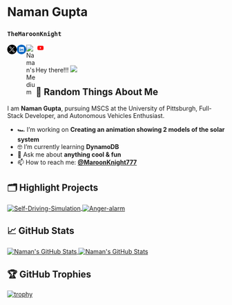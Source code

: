 # Naman Gupta

### `TheMaroonKnight`

<a href="https://twitter.com/MaroonKnight777">
  <img align="left" alt="MaroonKnight777 | X" width="22px" src="./assets/x.png" />
</a>
<a href="https://www.linkedin.com/in/naman-gupta99/">
  <img align="left" alt="Naman's LinkedIn" width="22px" src="./assets/linkedin.png" />
</a>
<a href="https://medium.com/@themaroonknight">
  <img align="left" alt="Naman's Medium" width="22px" src="./assets/medium.svg" />
</a>
<a href="https://www.youtube.com/channel/UC4DDFEY499bSaPsfCiUq0Yg">
  <img align="left" alt="TheMaroonKnight's Youtube Channel" width="22px" src="./assets/youtube.svg" />
</a>

<br />
<br />

Hey there!!! <img src="https://media.giphy.com/media/hvRJCLFzcasrR4ia7z/giphy.gif" width="20px">

## 🤪 Random Things About Me

I am **Naman Gupta**, pursuing MSCS at the University of Pittsburgh, Full-Stack Developer, and Autonomous Vehicles Enthusiast.

-   🏎️ I’m working on **Creating an animation showing 2 models of the solar system**
-   🤓 I’m currently learning **DynamoDB**
-   💬 Ask me about **anything cool & fun** 
-   📫 How to reach me: **[@MaroonKnight777](https://twitter.com/MaroonKnight777)**


## 🗂️ Highlight Projects

<a href="https://github.com/naman-gupta99/Self-Driving-Simulation">
  <img align="center" src="https://github-readme-stats.vercel.app/api/pin/?username=naman-gupta99&repo=Self-Driving-Simulation&show_icons=true&line_height=27&title_color=6aa6f8&text_color=8a919a&icon_color=6aa6f8&bg_color=0e1116" alt="Self-Driving-Simulation" />
</a>

<a href="https://github.com/naman-gupta99/Anger-alarm">
  <img align="center" src="https://github-readme-stats.vercel.app/api/pin/?username=naman-gupta99&repo=Anger-alarm&show_icons=true&line_height=27&title_color=6aa6f8&text_color=8a919a&icon_color=6aa6f8&bg_color=0e1116" alt="Anger-alarm" />
</a>

## &#x1f4c8; GitHub Stats

<a href="https://github.com/naman-gupta99">
  <img align="center" src="https://github-readme-stats.vercel.app/api/top-langs/?username=naman-gupta99&hide=c%2B%2B,c,html&title_color=6aa6f8&text_color=8a919a&icon_color=6aa6f8&bg_color=0e1116" alt="Naman's GitHub Stats" />
</a>

<a href="https://github.com/naman-gupta99">
  <img align="center" src="https://github-readme-stats.vercel.app/api?username=naman-gupta99&show_icons=true&line_height=27&count_private=true&title_color=6aa6f8&text_color=8a919a&icon_color=6aa6f8&bg_color=0e1116" alt="Naman's GitHub Stats" />
</a>

## 🏆 GitHub Trophies

[![trophy](https://github-profile-trophy.vercel.app/?username=naman-gupta99&theme=onedark&column=7)](https://github.com/ryo-ma/github-profile-trophy)
